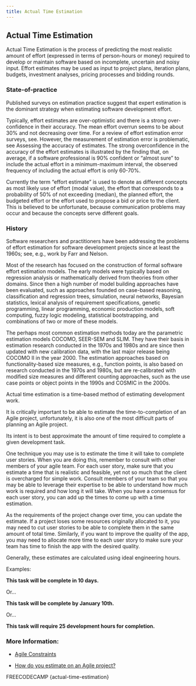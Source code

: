 ```yaml
---
title: Actual Time Estimation
---
```

## Actual Time Estimation

Actual Time Estimation is the process of predicting the most realistic amount of effort (expressed in terms of person-hours or money) required to develop or maintain software based on incomplete, uncertain and noisy input. Effort estimates may be used as input to project plans, iteration plans, budgets, investment analyses, pricing processes and bidding rounds.

### State-of-practice

Published surveys on estimation practice suggest that expert estimation is the dominant strategy when estimating software development effort.

Typically, effort estimates are over-optimistic and there is a strong over-confidence in their accuracy. The mean effort overrun seems to be about 30% and not decreasing over time. For a review of effort estimation error surveys, see. However, the measurement of estimation error is problematic, see Assessing the accuracy of estimates. The strong overconfidence in the accuracy of the effort estimates is illustrated by the finding that, on average, if a software professional is 90% confident or “almost sure” to include the actual effort in a minimum-maximum interval, the observed frequency of including the actual effort is only 60-70%.

Currently the term “effort estimate” is used to denote as different concepts as most likely use of effort (modal value), the effort that corresponds to a probability of 50% of not exceeding (median), the planned effort, the budgeted effort or the effort used to propose a bid or price to the client. This is believed to be unfortunate, because communication problems may occur and because the concepts serve different goals.

### History

Software researchers and practitioners have been addressing the problems of effort estimation for software development projects since at least the 1960s; see, e.g., work by Farr and Nelson.

Most of the research has focused on the construction of formal software effort estimation models. The early models were typically based on regression analysis or mathematically derived from theories from other domains. Since then a high number of model building approaches have been evaluated, such as approaches founded on case-based reasoning, classification and regression trees, simulation, neural networks, Bayesian statistics, lexical analysis of requirement specifications, genetic programming, linear programming, economic production models, soft computing, fuzzy logic modeling, statistical bootstrapping, and combinations of two or more of these models. 

The perhaps most common estimation methods today are the parametric estimation models COCOMO, SEER-SEM and SLIM. They have their basis in estimation research conducted in the 1970s and 1980s and are since then updated with new calibration data, with the last major release being COCOMO II in the year 2000. The estimation approaches based on functionality-based size measures, e.g., function points, is also based on research conducted in the 1970s and 1980s, but are re-calibrated with modified size measures and different counting approaches, such as the use case points or object points in the 1990s and COSMIC in the 2000s.

Actual time estimation is a time-based method of estimating development work.  

It is critically important to be able to estimate the time-to-completion of an Agile project, unfortunately, it is also one of the most difficult parts of planning an Agile project. 

Its intent is to best approximate the amount of time required to complete a given development task. 

One technique you may use is to estimate the time it will take to complete user stories. When you are doing this, remember to consult with other members of your agile team. For each user story, make sure that you estimate a time that is realistic and feasible, yet not so much that the client is overcharged for simple work. Consult members of your team so that you may be able to leverage their expertise to be able to understand how much work is required and how long it will take. When you have a consensus for each user story, you can add up the times to come up with a time estimation. 

As the requirements of the project change over time, you can update the estimate. If a project loses some resources originally allocated to it, you may need to cut user stories to be able to complete them in the same amount of total time. Similarly, if you want to improve the quality of the app, you may need to allocate more time to each user story to make sure your team has time to finish the app with the desired quality.

Generally, these estimates are calculated using ideal engineering hours.

Examples: 

**This task will be complete in 10 days.**

Or… 

**This task will be complete by January 10th.**

Or… 

**This task will require 25 development hours for completion.**

### More Information:

- [Agile Constraints](http://www.brighthubpm.com/agile/50212-the-agile-triangle-value-quality-and-constraints/)

- [How do you estimate on an Agile project?](http://info.thoughtworks.com/rs/thoughtworks2/images/twebook-perspectives-estimation_1.pdf)

FREECODECAMP {actual-time-estimation}
